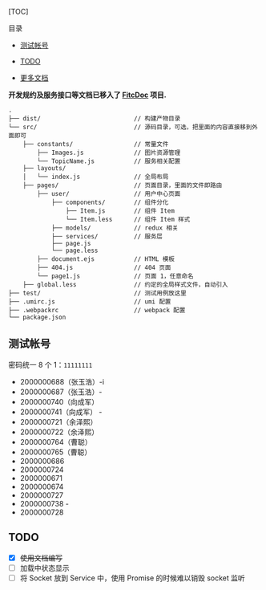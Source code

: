 [TOC]

目录

- [测试帐号](#测试帐号)



- [TODO](#TODO)
- [更多文档](http://192.168.2.12/zhangyuhao/FitcDoc)

**开发规约及服务接口等文档已移入了 [FitcDoc](http://192.168.2.12/zhangyuhao/FitcDoc) 项目.**

```
.
├── dist/                          // 构建产物目录
└── src/                           // 源码目录，可选，把里面的内容直接移到外面即可
    ├── constants/                 // 常量文件
        ├── Images.js              // 图片资源管理
        └── TopicName.js           // 服务相关配置
    ├── layouts/
    │   └── index.js               // 全局布局
    ├── pages/                     // 页面目录，里面的文件即路由
        ├── user/                  // 用户中心页面
            ├── components/        // 组件分化
                ├── Item.js        // 组件 Item
                └── Item.less      // 组件 Item 样式
            ├── models/            // redux 相关
            ├── services/          // 服务层
            ├── page.js                
            └── page.less          
        ├── document.ejs           // HTML 模板
        ├── 404.js                 // 404 页面
        └── page1.js               // 页面 1，任意命名
    ├── global.less                // 约定的全局样式文件，自动引入
├── test/                          // 测试用例放这里
├── .umirc.js                      // umi 配置
├── .webpackrc                     // webpack 配置
└── package.json
```

## 测试帐号

密码统一 8 个 1：`11111111`
- 2000000688（张玉浩）-i
- 2000000687（张玉浩）-
- 2000000740（向成军）
- 2000000741（向成军） - 
- 2000000721（余泽熙）
- 2000000722（余泽熙）
- 2000000764（曹聪）
- 2000000765（曹聪）
- 2000000686
- 2000000724
- 2000000671
- 2000000674
- 2000000727
- 2000000738 -
- 2000000728

## TODO

- [x] ~~使用文档编写~~
- [ ] 加载中状态显示
- [ ] 将 Socket 放到 Service 中，使用 Promise 的时候难以销毁 socket 监听